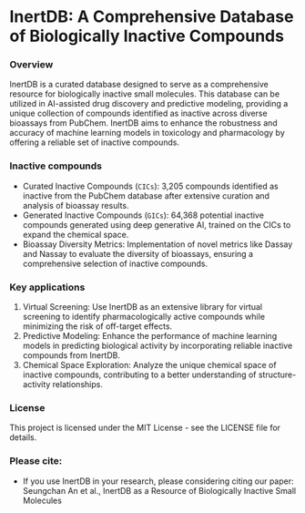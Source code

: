 # InertDB: A Comprehensive Database of Biologically Inactive Compounds

### Overview
InertDB is a curated database designed to serve as a comprehensive resource for biologically inactive small molecules. This database can be utilized in AI-assisted drug discovery and predictive modeling, providing a unique collection of compounds identified as inactive across diverse bioassays from PubChem. InertDB aims to enhance the robustness and accuracy of machine learning models in toxicology and pharmacology by offering a reliable set of inactive compounds.

### Inactive compounds
- Curated Inactive Compounds (`CICs`): 3,205 compounds identified as inactive from the PubChem database after extensive curation and analysis of bioassay results.
- Generated Inactive Compounds (`GICs`): 64,368 potential inactive compounds generated using deep generative AI, trained on the CICs to expand the chemical space.
- Bioassay Diversity Metrics: Implementation of novel metrics like Dassay and Nassay to evaluate the diversity of bioassays, ensuring a comprehensive selection of inactive compounds.

### Key applications
1. Virtual Screening: Use InertDB as an extensive library for virtual screening to identify pharmacologically active compounds while minimizing the risk of off-target effects.
2. Predictive Modeling: Enhance the performance of machine learning models in predicting biological activity by incorporating reliable inactive compounds from InertDB.
3. Chemical Space Exploration: Analyze the unique chemical space of inactive compounds, contributing to a better understanding of structure-activity relationships.

### License
This project is licensed under the MIT License - see the LICENSE file for details.

### Please cite:
- If you use InertDB in your research, please considering citing our paper:
Seungchan An et al., InertDB as a Resource of Biologically Inactive Small Molecules
